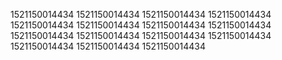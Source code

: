 1521150014434
1521150014434
1521150014434
1521150014434
1521150014434
1521150014434
1521150014434
1521150014434
1521150014434
1521150014434
1521150014434
1521150014434
1521150014434
1521150014434
1521150014434